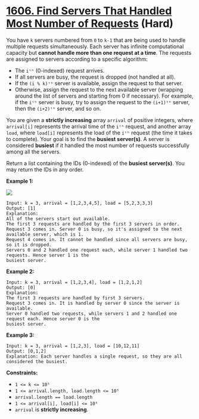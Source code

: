 # [1606. Find Servers That Handled Most Number of Requests][link] (Hard)

[link]: https://leetcode.com/problems/find-servers-that-handled-most-number-of-requests/

You have `k` servers numbered from `0` to `k-1` that are being used to handle multiple requests
simultaneously. Each server has infinite computational capacity but **cannot handle more than one
request at a time**. The requests are assigned to servers according to a specific algorithm:

- The `iᵗʰ` (0-indexed) request arrives.
- If all servers are busy, the request is dropped (not handled at all).
- If the `(i % k)ᵗʰ` server is available, assign the request to that server.
- Otherwise, assign the request to the next available server (wrapping around the list of servers and
starting from 0 if necessary). For example, if the `iᵗʰ` server is busy, try to assign the request
to the `(i+1)ᵗʰ` server, then the `(i+2)ᵗʰ` server, and so on.

You are given a **strictly increasing** array `arrival` of positive integers, where `arrival[i]`
represents the arrival time of the `iᵗʰ` request, and another array `load`, where `load[i]`
represents the load of the `iᵗʰ` request (the time it takes to complete). Your goal is to find the
**busiest server(s)**. A server is considered **busiest** if it handled the most number of requests
successfully among all the servers.

Return a list containing the IDs (0-indexed) of the **busiest server(s)**. You may return the IDs in
any order.

**Example 1:**

![](https://assets.leetcode.com/uploads/2020/09/08/load-1.png)

```
Input: k = 3, arrival = [1,2,3,4,5], load = [5,2,3,3,3]
Output: [1]
Explanation:
All of the servers start out available.
The first 3 requests are handled by the first 3 servers in order.
Request 3 comes in. Server 0 is busy, so it's assigned to the next available server, which is 1.
Request 4 comes in. It cannot be handled since all servers are busy, so it is dropped.
Servers 0 and 2 handled one request each, while server 1 handled two requests. Hence server 1 is the
busiest server.
```

**Example 2:**

```
Input: k = 3, arrival = [1,2,3,4], load = [1,2,1,2]
Output: [0]
Explanation:
The first 3 requests are handled by first 3 servers.
Request 3 comes in. It is handled by server 0 since the server is available.
Server 0 handled two requests, while servers 1 and 2 handled one request each. Hence server 0 is the
busiest server.
```

**Example 3:**

```
Input: k = 3, arrival = [1,2,3], load = [10,12,11]
Output: [0,1,2]
Explanation: Each server handles a single request, so they are all considered the busiest.
```

**Constraints:**

- `1 <= k <= 10⁵`
- `1 <= arrival.length, load.length <= 10⁵`
- `arrival.length == load.length`
- `1 <= arrival[i], load[i] <= 10⁹`
- `arrival` is **strictly increasing**.
